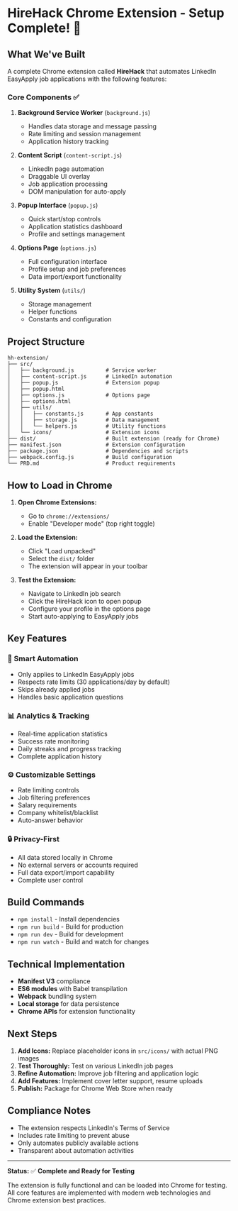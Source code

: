 # HireHack Chrome Extension - Setup Complete! 🎉

## What We've Built

A complete Chrome extension called **HireHack** that automates LinkedIn EasyApply job applications with the following features:

### Core Components ✅

1. **Background Service Worker** (`background.js`)
   - Handles data storage and message passing
   - Rate limiting and session management
   - Application history tracking

2. **Content Script** (`content-script.js`)
   - LinkedIn page automation
   - Draggable UI overlay
   - Job application processing
   - DOM manipulation for auto-apply

3. **Popup Interface** (`popup.js`)
   - Quick start/stop controls
   - Application statistics dashboard
   - Profile and settings management

4. **Options Page** (`options.js`)
   - Full configuration interface
   - Profile setup and job preferences
   - Data import/export functionality

5. **Utility System** (`utils/`)
   - Storage management
   - Helper functions
   - Constants and configuration

## Project Structure

```
hh-extension/
├── src/
│   ├── background.js          # Service worker
│   ├── content-script.js      # LinkedIn automation
│   ├── popup.js               # Extension popup
│   ├── popup.html
│   ├── options.js             # Options page
│   ├── options.html
│   ├── utils/
│   │   ├── constants.js       # App constants
│   │   ├── storage.js         # Data management
│   │   └── helpers.js         # Utility functions
│   └── icons/                 # Extension icons
├── dist/                      # Built extension (ready for Chrome)
├── manifest.json              # Extension configuration
├── package.json               # Dependencies and scripts
├── webpack.config.js          # Build configuration
└── PRD.md                     # Product requirements
```

## How to Load in Chrome

1. **Open Chrome Extensions:**
   - Go to `chrome://extensions/`
   - Enable "Developer mode" (top right toggle)

2. **Load the Extension:**
   - Click "Load unpacked"
   - Select the `dist/` folder
   - The extension will appear in your toolbar

3. **Test the Extension:**
   - Navigate to LinkedIn job search
   - Click the HireHack icon to open popup
   - Configure your profile in the options page
   - Start auto-applying to EasyApply jobs

## Key Features

### 🤖 Smart Automation
- Only applies to LinkedIn EasyApply jobs
- Respects rate limits (30 applications/day by default)
- Skips already applied jobs
- Handles basic application questions

### 📊 Analytics & Tracking
- Real-time application statistics
- Success rate monitoring
- Daily streaks and progress tracking
- Complete application history

### ⚙️ Customizable Settings
- Rate limiting controls
- Job filtering preferences
- Salary requirements
- Company whitelist/blacklist
- Auto-answer behavior

### 🔒 Privacy-First
- All data stored locally in Chrome
- No external servers or accounts required
- Full data export/import capability
- Complete user control

## Build Commands

- `npm install` - Install dependencies
- `npm run build` - Build for production
- `npm run dev` - Build for development
- `npm run watch` - Build and watch for changes

## Technical Implementation

- **Manifest V3** compliance
- **ES6 modules** with Babel transpilation
- **Webpack** bundling system
- **Local storage** for data persistence
- **Chrome APIs** for extension functionality

## Next Steps

1. **Add Icons:** Replace placeholder icons in `src/icons/` with actual PNG images
2. **Test Thoroughly:** Test on various LinkedIn job pages
3. **Refine Automation:** Improve job filtering and application logic
4. **Add Features:** Implement cover letter support, resume uploads
5. **Publish:** Package for Chrome Web Store when ready

## Compliance Notes

- The extension respects LinkedIn's Terms of Service
- Includes rate limiting to prevent abuse
- Only automates publicly available actions
- Transparent about automation activities

---

**Status:** ✅ **Complete and Ready for Testing**

The extension is fully functional and can be loaded into Chrome for testing. All core features are implemented with modern web technologies and Chrome extension best practices.
